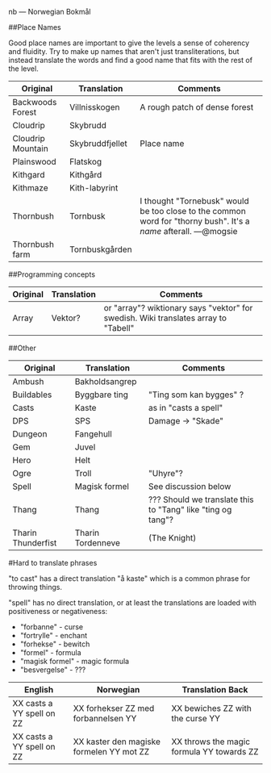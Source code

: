 nb — Norwegian Bokmål

##Place Names

Good place names are important to give the levels a sense of coherency and fluidity.  Try to make up names that aren't just transliterations, but instead translate the words and find a good name that fits with the rest of the level.

| Original | Translation | Comments|
|----------|-------------|---------|
| Backwoods Forest | Villnisskogen | A rough patch of dense forest |
| Cloudrip | Skybrudd |  |
| Cloudrip Mountain | Skybruddfjellet | Place name |
| Plainswood | Flatskog |
| Kithgard | Kithgård |
| Kithmaze | Kith-labyrint |
| Thornbush | Tornbusk | I thought "Tornebusk" would be too close to the common word for "thorny bush". It's a _name_ afterall. —@mogsie |
| Thornbush farm | Tornbuskgården |

##Programming concepts

| Original | Translation | Comments
|----------|-------------|---|
| Array | Vektor? | or "array"? wiktionary says "vektor" for swedish. Wiki translates array to "Tabell" |

##Other

| Original   | Translation    | Comments               |
|------------|----------------|------------------------|
| Ambush     | Bakholdsangrep |                        |
| Buildables | Byggbare ting  | "Ting som kan bygges" ?|
| Casts      | Kaste          | as in "casts a spell"  |
| DPS        | SPS            | Damage → "Skade"       |
| Dungeon    | Fangehull      |                        |
| Gem        | Juvel          |                        |
| Hero       | Helt           |                        |
| Ogre       | Troll          | "Uhyre"?               |
| Spell      | Magisk formel  | See discussion below   |
| Thang      | Thang          | ??? Should we translate this to "Tang" like "ting og tang"?|
| Tharin Thunderfist          | Tharin Tordenneve      | (The Knight) |

#Hard to translate phrases

"to cast" has a direct translation "å kaste" which is a common phrase for throwing things.

"spell" has no direct translation, or at least the translations are loaded with positiveness or negativeness:
* "forbanne" - curse
* "fortrylle" - enchant
* "forhekse" - bewitch
* "formel" - formula
* "magisk formel" - magic formula
* "besvergelse" - ???

|English|Norwegian|Translation Back|
|-------|---------|----------------|
|XX casts a YY spell on ZZ|XX forhekser ZZ med forbannelsen YY|XX bewiches ZZ with the curse YY|
|XX casts a YY spell on ZZ|XX kaster den magiske formelen YY mot ZZ|XX throws the magic formula YY towards ZZ|